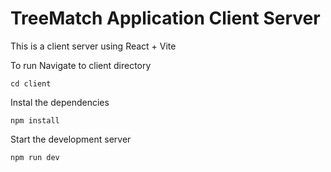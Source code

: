 # TreeMatch Application Client Server

This is a client server using React + Vite

To run 
Navigate to client directory
```
cd client
```

Instal the dependencies
```
npm install
```

Start the development server
```
npm run dev
```